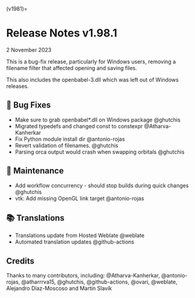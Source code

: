 (v1981)=

# Release Notes v1.98.1

2 November 2023

This is a bug-fix release, particularly for Windows users, removing a filename filter that affected opening and saving files.

This also includes the openbabel-3.dll which was left out of Windows releases.

## 🐛 Bug Fixes

- Make sure to grab openbabel*.dll on Windows package @ghutchis 
- Migrated typedefs and changed const to constexpr @Atharva-Kanherkar
- Fix Python module install dir @antonio-rojas
- Revert validation of filenames. @ghutchis
- Parsing orca output would crash when swapping orbitals @ghutchis

## 🧰 Maintenance

- Add workflow concurrency - should stop builds during quick changes @ghutchis
- vtk: Add missing OpenGL link target @antonio-rojas

## 📚 Translations

- Translations update from Hosted Weblate @weblate
- Automated translation updates @github-actions

## Credits

Thanks to many contributors, including: @Atharva-Kanherkar, @antonio-rojas, @atharrrva15, @ghutchis, @github-actions, @ovari, @weblate, Alejandro Díaz-Moscoso and Martin Slavík
